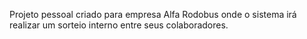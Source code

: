 Projeto pessoal criado para empresa Alfa Rodobus onde o sistema irá realizar um sorteio interno entre seus colaboradores.